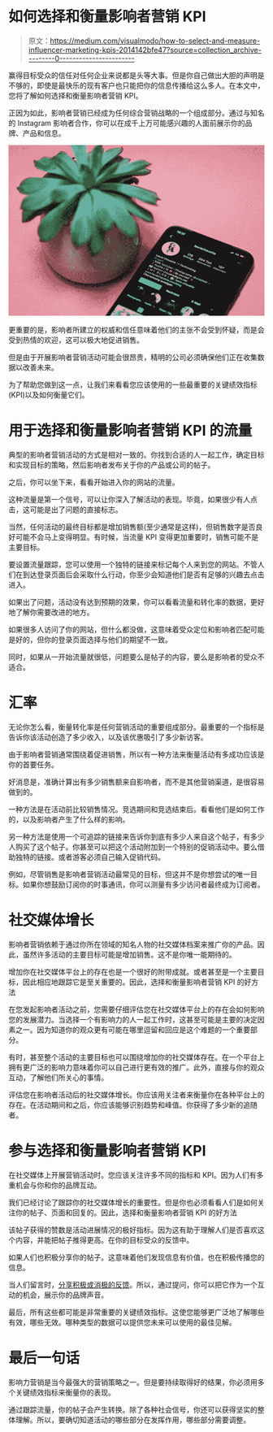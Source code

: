 # 如何选择和衡量影响者营销 KPI

> 原文：<https://medium.com/visualmodo/how-to-select-and-measure-influencer-marketing-kpis-2014142bfe47?source=collection_archive---------0----------------------->

赢得目标受众的信任对任何企业来说都是头等大事。但是你自己做出大胆的声明是不够的，即使是最快乐的现有客户也只能把你的信息传播给这么多人。在本文中，您将了解如何选择和衡量影响者营销 KPI。

正因为如此，影响者营销已经成为任何综合营销战略的一个组成部分。通过与知名的 Instagram 影响者合作，你可以在成千上万可能感兴趣的人面前展示你的品牌、产品和信息。

![](img/59d77bc29830b189bf7d64b181d341dd.png)

更重要的是，影响者所建立的权威和信任意味着他们的主张不会受到怀疑，而是会受到热情的欢迎，这可以极大地促进销售。

但是由于开展影响者营销活动可能会很昂贵，精明的公司必须确保他们正在收集数据以改善未来。

为了帮助您做到这一点，让我们来看看您应该使用的一些最重要的关键绩效指标(KPI)以及如何衡量它们。

# 用于选择和衡量影响者营销 KPI 的流量

典型的影响者营销活动的方式是相对一致的。你找到合适的人一起工作，确定目标和实现目标的策略，然后影响者发布关于你的产品或公司的帖子。

之后，你可以坐下来，看看开始进入你的网站的流量。

这种流量是第一个信号，可以让你深入了解活动的表现。毕竟，如果很少有人点击，这可能是出了问题的直接标志。

当然，任何活动的最终目标都是增加销售额(至少通常是这样)，但销售数字是否良好可能不会马上变得明显。有时候，当流量 KPI 变得更加重要时，销售可能不是主要目标。

要设置流量跟踪，您可以使用一个独特的链接来标记每个人来到您的网站。不管人们在到达登录页面后会采取什么行动，你至少会知道他们是否有足够的兴趣去点击进入。

如果出了问题，活动没有达到预期的效果，你可以看看流量和转化率的数据，更好地了解你需要改进的地方。

如果很多人访问了你的网站，但什么都没做，这意味着受众定位和影响者匹配可能是好的，但你的登录页面选择与他们的期望不一致。

同时，如果从一开始流量就很低，问题要么是帖子的内容，要么是影响者的受众不适合。

# 汇率

无论你怎么看，衡量转化率是任何营销活动的重要组成部分。最重要的一个指标是告诉你该活动创造了多少收入，以及该优惠吸引了多少新访客。

由于影响者营销通常围绕着促进销售，所以有一种方法来衡量活动有多成功应该是你的首要任务。

好消息是，准确计算出有多少销售额来自影响者，而不是其他营销渠道，是很容易做到的。

一种方法是在活动前比较销售情况。竞选期间和竞选结束后。看看他们是如何工作的，以及影响者产生了什么样的影响。

另一种方法是使用一个可追踪的链接来告诉你到底有多少人来自这个帖子，有多少人购买了这个帖子。你甚至可以把这个活动附加到一个特别的促销活动中。要么借助独特的链接。或者游客必须自己输入促销代码。

例如，尽管销售是影响者营销活动最常见的目标，但这并不是你想尝试的唯一目标。如果你想鼓励订阅你的时事通讯，你可以测量有多少访问者最终成为订阅者。

# 社交媒体增长

影响者营销依赖于通过你所在领域的知名人物的社交媒体档案来推广你的产品。因此，虽然许多活动的主要目标可能是增加销售。这不是你唯一能期待的。

增加你在社交媒体平台上的存在也是一个很好的附带成就。或者甚至是一个主要目标，因此相应地跟踪它是至关重要的。因此，选择和衡量影响者营销 KPI 的好方法

在您发起影响者活动之前，您需要仔细评估您在社交媒体平台上的存在会如何影响您的发展潜力。当选择一个有影响力的人一起工作时，这甚至可能是主要的决定因素之一。因为知道你的观众更有可能在哪里逗留和回应是这个难题的一个重要部分。

有时，甚至整个活动的主要目标也可以围绕增加你的社交媒体存在。在一个平台上拥有更广泛的影响力意味着你可以自己进行更有效的推广。此外，直接与你的观众互动，了解他们所关心的事情。

评估您在影响者活动后的社交媒体增长。你应该用关注者来衡量你在各种平台上的存在。在活动期间和之后，你应该能够识别趋势和峰值。你获得了多少新的追随者。

# 参与选择和衡量影响者营销 KPI

在社交媒体上开展营销活动时。您应该关注许多不同的指标和 KPI。因为人们有多重机会与你和你的品牌互动。

我们已经讨论了跟踪你的社交媒体增长的重要性。但是你也必须看看人们是如何关注你的帖子、页面和回复的。因此，选择和衡量影响者营销 KPI 的好方法

该帖子获得的赞数是活动进展情况的极好指标。因为这有助于理解人们是否喜欢这个内容，并能把帖子推得更高。在你的目标受众的反馈中。

如果人们也积极分享你的帖子。这意味着他们发现信息有价值，也在积极传播您的信息。

当人们留言时，[分享积极或消极的反馈](https://visualmodo.com/increase-search-influencer-marketing/)。所以，通过提问，你可以把它作为一个互动的机会，展示你的品牌声音。

最后，所有这些都可能是非常重要的关键绩效指标。这使您能够更广泛地了解哪些有效，哪些无效。哪种类型的数据可以提供您未来可以使用的最佳见解。

# 最后一句话

影响力营销是当今最强大的营销策略之一。但是要持续取得好的结果，你必须用多个关键绩效指标来衡量你的表现。

通过跟踪流量，你的帖子会产生转换。除了各种社会信号，你还可以获得坚实的整体理解。所以，要确切知道活动的哪些部分在发挥作用，哪些部分需要调整。